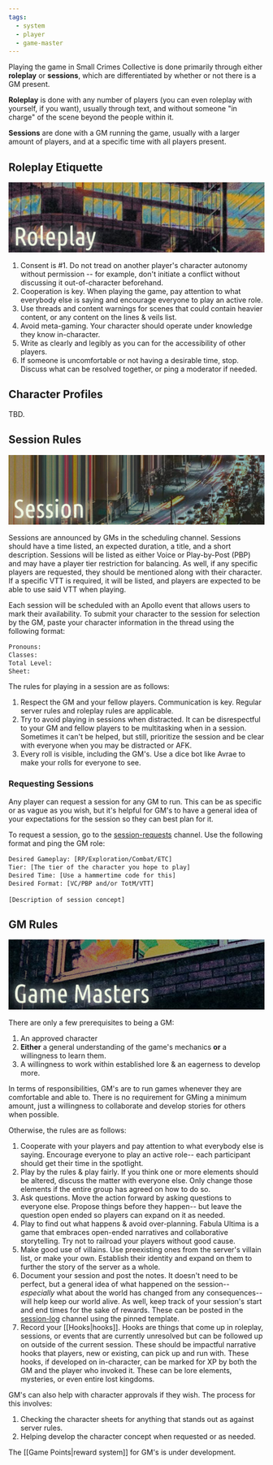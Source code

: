 ```yaml
---
tags:
  - system
  - player
  - game-master
---
```

Playing the game in Small Crimes Collective is done primarily through either **roleplay** or **sessions**, which are differentiated by whether or not there is a GM present. 

**Roleplay** is done with any number of players (you can even roleplay with yourself, if you want), usually through text, and without someone "in charge" of the scene beyond the people within it. 

**Sessions** are done with a GM running the game, usually with a larger amount of players, and at a specific time with all players present.
## Roleplay Etiquette

![](/Images/roleplay-banner.png)

1. Consent is #1. Do not tread on another player's character autonomy without permission -- for example, don't initiate a conflict without discussing it out-of-character beforehand.
2. Cooperation is key. When playing the game, pay attention to what everybody else is saying and encourage everyone to play an active role.
3. Use threads and content warnings for scenes that could contain heavier content, or any content on the lines & veils list.
4. Avoid meta-gaming. Your character should operate under knowledge they know in-character.
5. Write as clearly and legibly as you can for the accessibility of other players.
6. If someone is uncomfortable or not having a desirable time, stop. Discuss what can be resolved together, or ping a moderator if needed.
## Character Profiles
TBD.
## Session Rules

![](/Images/session-banner.png)

Sessions are announced by GMs in the scheduling channel. Sessions should have a time listed, an expected duration, a title, and a short description. Sessions will be listed as either Voice or Play-by-Post (PBP) and may have a player tier restriction for balancing. As well, if any specific players are requested, they should be mentioned along with their character. If a specific VTT is required, it will be listed, and players are expected to be able to use said VTT when playing.

Each session will be scheduled with an Apollo event that allows users to mark their availability. To submit your character to the session for selection by the GM, paste your character information in the thread using the following format:
```Name:
Pronouns:
Classes:
Total Level:
Sheet:
```

The rules for playing in a session are as follows:
1. Respect the GM and your fellow players. Communication is key. Regular server rules and roleplay rules are applicable.
2. Try to avoid playing in sessions when distracted. It can be disrespectful to your GM and fellow players to be multitasking when in a session. Sometimes it can't be helped, but still, prioritize the session and be clear with everyone when you may be distracted or AFK.
3. Every roll is visible, including the GM's. Use a dice bot like Avrae to make your rolls for everyone to see.
### Requesting Sessions
Any player can request a session for any GM to run. This can be as specific or as vague as you wish, but it's helpful for GM's to have a general idea of your expectations for the session so they can best plan for it.

To request a session, go to the [session-requests](https://discord.com/channels/1382793642871099392/1393336879352643676) channel. Use the following format and ping the GM role:
```
Desired Gameplay: [RP/Exploration/Combat/ETC]
Tier: [The tier of the character you hope to play]
Desired Time: [Use a hammertime code for this]
Desired Format: [VC/PBP and/or TotM/VTT]

[Description of session concept]
```
## GM Rules

![](/Images/GM-banner.png)

There are only a few prerequisites to being a GM:
1. An approved character
2. **Either** a general understanding of the game's mechanics **or** a willingness to learn them.
3. A willingness to work within established lore & an eagerness to develop more.

In terms of responsibilities, GM's are to run games whenever they are comfortable and able to. There is no requirement for GMing a minimum amount, just a willingness to collaborate and develop stories for others when possible.

Otherwise, the rules are as follows:
1. Cooperate with your players and pay attention to what everybody else is saying. Encourage everyone to play an active role-- each participant should get their time in the spotlight.
2. Play by the rules & play fairly. If you think one or more elements should be altered, discuss the matter with everyone else. Only change those elements if the entire group has agreed on how to do so.
3. Ask questions. Move the action forward by asking questions to everyone else. Propose things before they happen-- but leave the question open ended so players can expand on it as needed.
4. Play to find out what happens & avoid over-planning. Fabula Ultima is a game that embraces open-ended narratives and collaborative storytelling. Try not to railroad your players without good cause.
5. Make good use of villains. Use preexisting ones from the server's villain list, or make your own. Establish their identity and expand on them to further the story of the server as a whole.
6. Document your session and post the notes. It doesn't need to be perfect, but a general idea of what happened on the session-- *especially* what about the world has changed from any consequences-- will help keep our world alive. As well, keep track of your session's start and end times for the sake of rewards. These can be posted in the[ session-log](https://discord.com/channels/1382793642871099392/1393344882839654562) channel using the pinned template.
7. Record your [[Hooks|hooks]]. Hooks are things that come up in roleplay, sessions, or events that are currently unresolved but can be followed up on outside of the current session. These should be impactful narrative hooks that players, new or existing, can pick up and run with. These hooks, if developed on in-character, can be marked for XP by both the GM and the player who invoked it. These can be lore elements, mysteries, or even entire lost kingdoms.

GM's can also help with character approvals if they wish. The process for this involves:
1. Checking the character sheets for anything that stands out as against server rules.
2. Helping develop the character concept when requested or as needed.

The [[Game Points|reward system]] for GM's is under development.